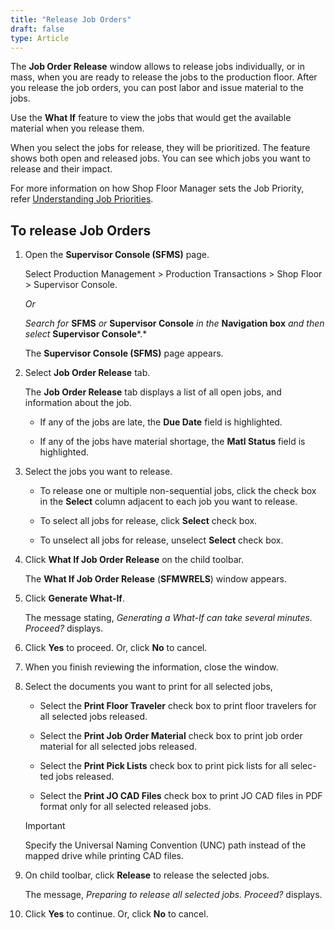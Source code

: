 ```yaml
---
title: "Release Job Orders"
draft: false
type: Article
---
```


The **Job Order Release** window allows to release jobs individually, or in mass, when you are ready to release the jobs to the production floor. After you release the job orders, you can post labor and issue material to the jobs.

Use the **What If** feature to view the jobs that would get the available material when you release them.

When you select the jobs for release, they will be prioritized. The feature shows both open and released jobs. You can see which jobs you want to release and their impact.

For more information on how Shop Floor Manager sets the Job Priority, refer [Understanding Job Priorities](understanding-job-priorities.md).

## To release Job Orders

1.  Open the **Supervisor Console (SFMS)** page.

    Select Production Management > Production Transactions > Shop Floor > Supervisor Console.

    *Or*

      *Search for* **SFMS** *or* **Supervisor Console** *in the* **Navigation box** *and then select* **Supervisor Console***.*

    The **Supervisor Console (SFMS)** page appears.

2.  Select **Job Order Release** tab.

    The **Job Order Release** tab displays a list of all open jobs, and information about the job.

    - If any of the jobs are late, the **Due Date** field is highlighted.

    - If any of the jobs have material shortage, the **Matl Status** field is highlighted.

3.  Select the jobs you want to release.

    - To release one or multiple non-sequential jobs, click the check box in the **Select** column adjacent to each job you want to release.

    - To select all jobs for release, click **Select** check box.

    - To unselect all jobs for release, unselect **Select** check box.

4.  Click **What If Job Order Release** on the child toolbar.

    The **What If Job Order Release** (**SFMWRELS**) window appears.

5.  Click **Generate What-If**.

    The message stating, *Generating a What-If can take several minutes. Proceed?* displays.

1.  Click **Yes** to proceed. Or, click **No** to cancel.
2.  When you finish reviewing the information, close the window.
3.  Select the documents you want to print for all selected jobs,

    - Select the **Print Floor Traveler** check box to print floor travelers for all selected jobs released.

    - Select the **Print Job Order Material** check box to print job order material for all selected jobs released.

    - Select the **Print Pick Lists** check box to print pick lists for all selec- ted jobs released.

    - Select the **Print JO CAD Files** check box to print JO CAD files in PDF format only for all selected released jobs.

    >[!IMPORTANT]
    >Specify the Universal Naming Convention (UNC) path instead of the mapped drive while printing CAD files.

1.  On child toolbar, click **Release** to release the selected jobs.

    The message, *Preparing to release all selected jobs. Proceed?* displays.

2.  Click **Yes** to continue. Or, click **No** to cancel.